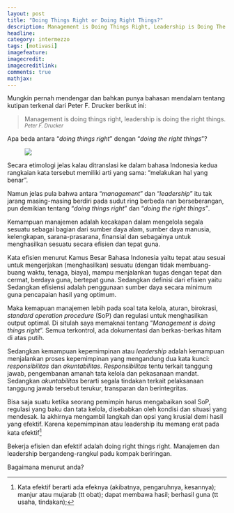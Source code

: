 ```yaml
---
layout: post
title: "Doing Things Right or Doing Right Things?"
description: Management is Doing Things Right, Leadership is Doing The Right Things
headline: 
category: intermezzo
tags: [motivasi]
imagefeature: 
imagecredit: 
imagecreditlink: 
comments: true
mathjax: 
---
```


Mungkin pernah mendengar dan bahkan punya bahasan mendalam tentang kutipan terkenal dari Peter F. Drucker berikut ini:

> Management is doing things right, leadership is doing the right things.
><small><cite title="Peter F. Drucker">Peter F. Drucker</cite></small>

Apa beda antara “*doing things right*” dengan “*doing the right things*”?

<figure>
	<a href="https://i1.wp.com/media.tumblr.com/tumblr_mczy8lApsX1r95h3v.jpg"><img src="https://i1.wp.com/media.tumblr.com/tumblr_mczy8lApsX1r95h3v.jpg"></a>
</figure>

Secara etimologi jelas kalau ditranslasi ke dalam bahasa Indonesia kedua rangkaian kata tersebut memiliki arti yang sama: “melakukan hal yang benar”.

Namun jelas pula bahwa antara “*management*” dan “*leadership*” itu tak jarang masing-masing berdiri pada sudut ring berbeda nan berseberangan, pun demikian tentang “*doing things right*” dan “*doing the right things”*.

Kemampuan manajemen adalah kecakapan dalam mengelola segala sesuatu sebagai  bagian dari sumber daya alam, sumber daya manusia, kelengkapan, sarana-prasarana, finansial dan sebagainya untuk menghasilkan sesuatu secara efisien dan tepat guna.

Kata efisien menurut Kamus Besar Bahasa Indonesia yaitu tepat atau sesuai untuk mengerjakan (menghasilkan) sesuatu (dengan tidak membuang-buang waktu, tenaga, biaya),  mampu menjalankan tugas dengan tepat dan cermat,  berdaya guna, bertepat guna. Sedangkan definisi dari efisien yaitu Sedangkan efisiensi adalah penggunaan sumber daya secara minimum guna pencapaian hasil yang optimum.

Maka kemapuan manajemen lebih pada soal tata kelola, aturan, birokrasi, *standard operation procedure* (SoP) dan regulasi untuk menghasilkan output optimal. Di situlah saya memaknai tentang “*Management is doing things right*”. Semua terkontrol, ada dokumentasi dan berkas-berkas hitam di atas putih.

Sedangkan kemampuan kepemimpinan atau *leadership* adalah kemampuan menjalankan proses kepemimpinan yang mengandung dua kata kunci: *responsibilitas* dan *akuntabilitas*. *Responsibilitas* tentu terkait tanggung jawab, pengembanan amanah tata kelola dan pekasanaan mandat. Sedangkan *akuntabilitas* berarti segala tindakan terkait pelaksanaan tanggung jawab tersebut terukur, transparan dan berintegritas.

Bisa saja suatu ketika seorang pemimpin harus mengabaikan soal SoP, regulasi yang baku dan tata kelola, disebabkan oleh kondisi dan situasi yang mendesak. Ia akhirnya mengambil langkah dan opsi yang krusial demi hasil yang efektif.  Karena kepemimpinan atau leadership itu memang erat pada kata efektif[^1]

Bekerja efisien dan efektif adalah doing right things right. Manajemen dan leadership bergandeng-rangkul padu kompak beriringan.

Bagaimana menurut anda?

[^1]: Kata efektif berarti ada efeknya (akibatnya, pengaruhnya, kesannya);  manjur atau mujarab (tt obat); dapat membawa hasil; berhasil guna (tt usaha, tindakan);